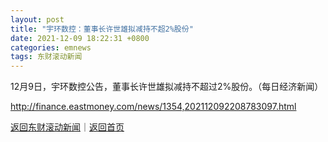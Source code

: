 ```yaml
---
layout: post
title: "宇环数控：董事长许世雄拟减持不超2%股份"
date: 2021-12-09 18:22:31 +0800
categories: emnews
tags: 东财滚动新闻
---
```


12月9日，宇环数控公告，董事长许世雄拟减持不超过2%股份。（每日经济新闻）

<http://finance.eastmoney.com/news/1354,202112092208783097.html>

[返回东财滚动新闻](//finews.withounder.com/emnews/)｜[返回首页](//finews.withounder.com/)
